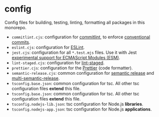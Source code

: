# config

Config files for building, testing, linting, formatting all packages in this monorepo.

- `commitlint.cjs`: configuration for [commitlint](https://github.com/conventional-changelog/commitlint), to enforce [conventional commits](https://www.conventionalcommits.org/en/v1.0.0/).
- `eslint.cjs`: configuration for [ESLint](https://eslint.org/).
- `jest.cjs`: configuration for all `*.test.mjs` files. Use it with Jest [experimental support for ECMAScript Modules (ESM)](https://jestjs.io/docs/ecmascript-modules).
- `lint-staged.cjs`: configuration for [lint-staged](https://github.com/okonet/lint-staged).
- `prettier.cjs`: configuration for the [Prettier](https://prettier.io/) (code formatter).
- `semantic-release.cjs`: common configuration for [semantic release](https://github.com/semantic-release/semantic-release) and [multi-semantic-release](https://github.com/qiwi/multi-semantic-release).
- `tsconfig.base.json`: common configuration for tsc. All other tsc configuration files **extend** this file.
- `tsconfig.base.json`: common configuration for tsc. All other tsc configuration files **extend** this file.
- `tsconfig.nodejs-lib.json`: tsc configuration for Node.js **libraries**.
- `tsconfig.nodejs-app.json`: tsc configuration for Node.js **applications**.
